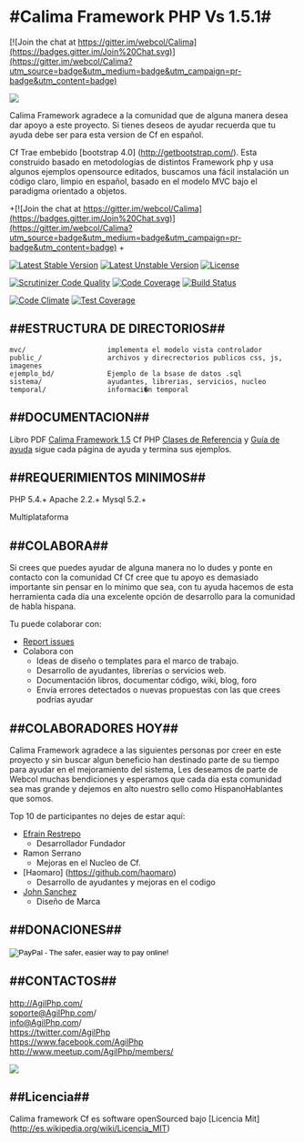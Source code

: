 #Calima Framework  PHP  Vs 1.5.1#
===========================

[![Join the chat at https://gitter.im/webcol/Calima](https://badges.gitter.im/Join%20Chat.svg)](https://gitter.im/webcol/Calima?utm_source=badge&utm_medium=badge&utm_campaign=pr-badge&utm_content=badge)

<img src="http://www.AgilPhp.com/public_/images/ascii_Cf.PNG"/>


Calima Framework agradece a la comunidad que de alguna manera desea dar apoyo a este proyecto.
Si tienes deseos de ayudar recuerda que tu ayuda debe ser para esta version de Cf en español.


Cf  Trae embebido [bootstrap 4.0] (http://getbootstrap.com/). Esta construido basado en metodologías de distintos Framework php y usa algunos ejemplos opensource editados, 
buscamos una fácil instalación un código claro, limpio en español, basado en el modelo MVC bajo el paradigma orientado a objetos.

 
+[![Join the chat at https://gitter.im/webcol/Calima](https://badges.gitter.im/Join%20Chat.svg)](https://gitter.im/webcol/Calima?utm_source=badge&utm_medium=badge&utm_campaign=pr-badge&utm_content=badge)
+




[![Latest Stable Version](https://poser.pugx.org/webcol/calima/v/stable)](https://packagist.org/packages/webcol/calima)  [![Latest Unstable Version](https://poser.pugx.org/webcol/calima/v/unstable)](https://packagist.org/packages/webcol/calima) [![License](https://poser.pugx.org/webcol/calima/license)](https://packagist.org/packages/webcol/calima)



[![Scrutinizer Code Quality](https://scrutinizer-ci.com/g/webcol/Calima/badges/quality-score.png?b=master)](https://scrutinizer-ci.com/g/webcol/Calima/?branch=master)
[![Code Coverage](https://scrutinizer-ci.com/g/webcol/Calima/badges/coverage.png?b=master)](https://scrutinizer-ci.com/g/webcol/Calima/?branch=master)
[![Build Status](https://scrutinizer-ci.com/g/webcol/Calima/badges/build.png?b=master)](https://scrutinizer-ci.com/g/webcol/Calima/build-status/master)

[![Code Climate](https://codeclimate.com/github/webcol/Calima/badges/gpa.svg)](https://codeclimate.com/github/webcol/Calima)
[![Test Coverage](https://codeclimate.com/github/webcol/Calima/badges/coverage.svg)](https://codeclimate.com/github/webcol/Calima)

##ESTRUCTURA DE DIRECTORIOS##
------------------

```
mvc/                    implementa el modelo vista controlador
public_/                archivos y direcrectorios publicos css, js, imagenes
ejemplo_bd/             Ejemplo de la bsase de datos .sql
sistema/                ayudantes, librerias, servicios, nucleo
temporal/               informaci�n temporal 
```


##DOCUMENTACION##
-----------------
Libro PDF [Calima Framework 1.5](https://leanpub.com/AgilPhpphp)
Cf PHP [Clases de Referencia](http://www.AgilPhp.com/clases/) y 
 [Guía de ayuda](http://www.AgilPhp.com/blog/) sigue cada página de ayuda y termina sus ejemplos.



##REQUERIMIENTOS MINIMOS##
-------------------------

PHP 5.4.+
Apache 2.2.+
Mysql 5.2.+

Multiplataforma


##COLABORA##
-----------------

Si crees que puedes ayudar de alguna manera no lo dudes y ponte en contacto con la comunidad Cf
Cf cree que tu apoyo es demasiado importante sin pensar en lo mínimo que sea,  con tu ayuda hacemos de esta herramienta cada día una excelente opción de desarrollo para la comunidad  de habla hispana.

Tu puede colaborar con:


* [Report issues](https://github.com/webcol/Calima/issues)
* Colabora con
    - Ideas de diseño o templates para el marco de trabajo.
    - Desarrollo de ayudantes, librerías o servicios web.
    - Documentación libros, documentar código, wiki, blog, foro
    - Envía errores detectados o nuevas propuestas con las que crees podrías ayudar


##COLABORADORES HOY##
-----------------

Calima Framework agradece a las siguientes personas por creer en este proyecto y sin buscar algun beneficio han destinado parte de su tiempo para ayudar en el mejoramiento del sistema, 
Les deseamos de parte de Webcol muchas bendiciones y esperamos que cada dia esta comunidad sea mas grande y dejemos en alto nuestro sello como HispanoHablantes que somos.

Top 10 de participantes no dejes de estar aquí:


* [Efrain Restrepo](https://www.linkedin.com/in/efrasoft)
	- Desarrollador Fundador
* Ramon Serrano
    - Mejoras en el Nucleo de Cf.    
* [Haomaro] (https://github.com/haomaro)
	- Desarrollo de ayudantes y mejoras en el codigo
* [John Sanchez](https://www.facebook.com/johnn.sanchez?fref=ts)
	- Diseño de Marca
	
	
##DONACIONES##
-----------------
<form target="paypal" action="https://www.paypal.com/cgi-bin/webscr" method="post">
<input type="hidden" name="cmd" value="_s-xclick">
<input type="hidden" name="hosted_button_id" value="8PCLCKFPLYJUQ">
<input type="image" src="https://www.paypalobjects.com/es_XC/i/btn/btn_cart_LG.gif" border="0" name="submit" alt="PayPal - The safer, easier way to pay online!">
<img alt="" border="0" src="https://www.paypalobjects.com/es_XC/i/scr/pixel.gif" width="1" height="1">
</form>


##CONTACTOS##
-----------------

http://AgilPhp.com/ <br>
soporte@AgilPhp.com/ <br>
info@AgilPhp.com/ <br>
https://twitter.com/AgilPhp <br>
https://www.facebook.com/AgilPhp <br>
http://www.meetup.com/AgilPhp/members/ <br>


<img src="http://www.AgilPhp.com/public_/images/Cf.PNG"/>

##Licencia##
-----------------

Calima framework Cf es software openSourced bajo [Licencia Mit] (http://es.wikipedia.org/wiki/Licencia_MIT)
